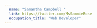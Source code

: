 ```yaml
---
  name: "Samantha Campbell "
  link: https://twitter.com/MsSammieRose
  occupation_title: "Web Developer"
---
```

